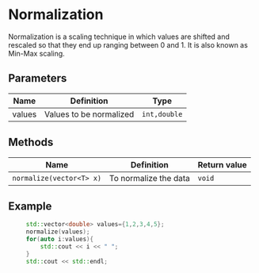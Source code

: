 # Normalization

Normalization is a scaling technique in which values are shifted and rescaled so that they end up ranging between 0 and 1. It is also known as Min-Max scaling.

## Parameters

| Name          | Definition                                                                                  | Type            |
| ------------- | ------------------------------------------------------------------------------------------- | ----------------|
| values        | Values to be normalized                                                                     | `int,double`    |

## Methods

| Name                                           | Definition                                            | Return value      |
| -----------------------------------------------| ----------------------------------------------------- | ----------------- |
| `normalize(vector<T> x)`                       | To normalize the data                                 |    `void`         |

## Example

```cpp
     std::vector<double> values={1,2,3,4,5};
     normalize(values);
     for(auto i:values){
         std::cout << i << " ";
     }
     std::cout << std::endl;

```
